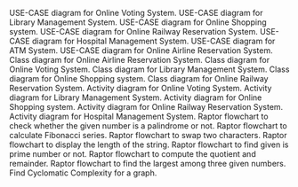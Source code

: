 USE-CASE diagram for Online Voting System.
USE-CASE diagram for Library Management System. 
USE-CASE diagram for Online Shopping system.
USE-CASE diagram for Online Railway Reservation System. 
USE-CASE diagram for Hospital Management System. 
USE-CASE diagram for ATM System. 
USE-CASE diagram for Online Airline Reservation System. 
Class diagram for Online Airline Reservation System.
Class diagram for Online Voting System. 
Class diagram for Library Management System.
Class diagram for Online Shopping system. 
Class diagram for Online Railway Reservation System. 
Activity diagram for Online Voting System. 
Activity diagram for Library Management System. 
Activity diagram for Online Shopping system. 
Activity diagram for Online Railway Reservation System. 
Activity diagram for Hospital Management System. 
Raptor flowchart to check whether the given number is a palindrome or not.
Raptor flowchart to calculate Fibonacci series.
 Raptor flowchart to swap two characters.
Raptor flowchart to display the length of the string.
Raptor flowchart to find given is prime number or not.
Raptor flowchart to compute the quotient and remainder.
Raptor flowchart to find the largest among three given numbers.
Find Cyclomatic Complexity for a graph.

